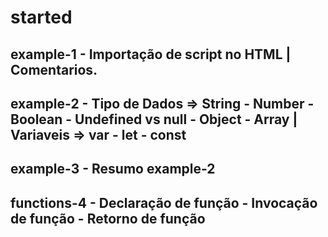 # started
## example-1 - Importação de script no HTML | Comentarios.

## example-2 - Tipo de Dados => String - Number - Boolean - Undefined vs null - Object - Array | Variaveis => var - let - const 

## example-3 - Resumo example-2

## functions-4 - Declaração de função - Invocação de função - Retorno de função 